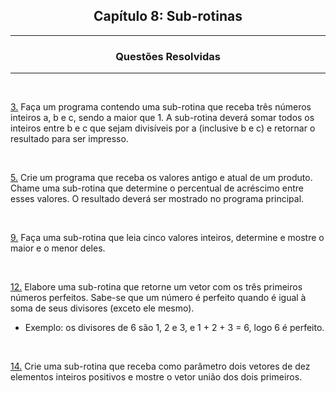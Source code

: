 <h2 align="center">Capítulo 8: Sub-rotinas </h2>

<hr>

<div align="center">

  ### Questões Resolvidas
  
</div>

<hr>


<br>

[3.](https://github.com/Kelwinkxps13/DisciplinaPOO2023.2/blob/main/Lista03/CAP08/Q03R/src/br/edu/principal/Principal.java) Faça um programa contendo uma sub-rotina que receba três números inteiros a, b e c, sendo a maior que 1. A sub-rotina deverá somar todos os inteiros entre b e c que sejam divisíveis por a (inclusive b e c) e retornar o resultado para ser impresso.

<br>

[5.](https://github.com/Kelwinkxps13/DisciplinaPOO2023.2/blob/main/Lista03/CAP08/Q05R/src/br/edu/principal/Principal.java) Crie um programa que receba os valores antigo e atual de um produto. Chame uma sub-rotina que determine o percentual de acréscimo entre esses valores. O resultado deverá ser mostrado no programa principal.

<br>

[9.](https://github.com/Kelwinkxps13/DisciplinaPOO2023.2/blob/main/Lista03/CAP08/Q09R/src/br/edu/principal/Principal.java) Faça uma sub-rotina que leia cinco valores inteiros, determine e mostre o maior e o menor deles.

<br>

[12.](https://github.com/Kelwinkxps13/DisciplinaPOO2023.2/blob/main/Lista03/CAP08/Q12R/src/br/edu/principal/Principal.java) Elabore uma sub-rotina que retorne um vetor com os três primeiros números perfeitos. Sabe-se que um número é perfeito quando é igual à soma de seus divisores (exceto ele mesmo). <br>
- Exemplo: os divisores de 6 são 1, 2 e 3, e 1 + 2 + 3 = 6, logo 6 é perfeito.

<br>

[14.](https://github.com/Kelwinkxps13/DisciplinaPOO2023.2/blob/main/Lista03/CAP08/Q14R/src/br/edu/principal/Principal.java) Crie uma sub-rotina que receba como parâmetro dois vetores de dez elementos inteiros positivos e mostre o vetor união dos dois primeiros.

<br>
